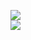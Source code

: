 [![](https://img.shields.io/badge/Made%20With-Github%20Spray-lightgrey.svg?style=for-the-badge&logo=github)](https://github.com/Annihil/github-spray#16070)  
[![](https://i.imgur.com/2DrTn0Z.gif)](https://github.com/Annihil/github-spray)